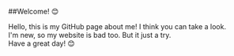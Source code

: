 ##Welcome! 😊
<p>
Hello, this is my GitHub page about me! I think you can take a look.
<br>
I'm new, so my website is bad too. But it just a try.
<br>
Have a great day! 😊